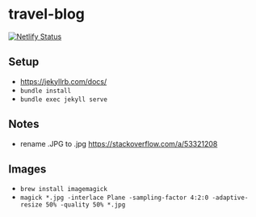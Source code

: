 # travel-blog

[![Netlify Status](https://api.netlify.com/api/v1/badges/f4128c82-5f78-4b6a-a8a7-92fcef68be1e/deploy-status)](https://app.netlify.com/sites/admirable-truffle-2c56ee/deploys)

## Setup

- https://jekyllrb.com/docs/
- `bundle install`
- `bundle exec jekyll serve`

## Notes

- rename .JPG to .jpg https://stackoverflow.com/a/53321208

## Images

- `brew install imagemagick`
- `magick *.jpg -interlace Plane -sampling-factor 4:2:0 -adaptive-resize 50% -quality 50% *.jpg`
